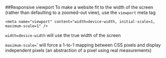 ##Responsive viewport
To make a website fit to the width of the screen (rather than defaulting to a zoomed-out view), use the `viewport` meta tag

`<meta name="viewport" content="width=device-width, initial-scale=1, maximum-scale=1" />`

`width=device-width` will use the true width of the screen

`maximum-scale=`' will force a 1-to-1 mapping between CSS pixels and display independent pixels (an abstraction of a pixel using real measurements)
